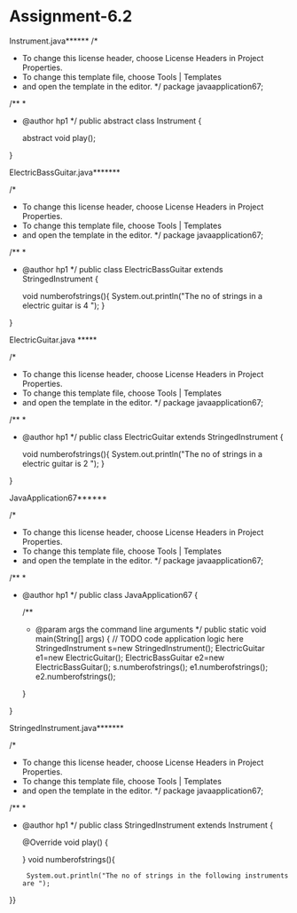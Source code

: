 # Assignment-6.2

Instrument.java******
/*
 * To change this license header, choose License Headers in Project Properties.
 * To change this template file, choose Tools | Templates
 * and open the template in the editor.
 */
package javaapplication67;

/**
 *
 * @author hp1
 */
public abstract class Instrument {
    
    abstract void play();
    
    
    
}


ElectricBassGuitar.java*******

/*
 * To change this license header, choose License Headers in Project Properties.
 * To change this template file, choose Tools | Templates
 * and open the template in the editor.
 */
package javaapplication67;

/**
 *
 * @author hp1
 */
public class ElectricBassGuitar extends StringedInstrument {
    
    
     void numberofstrings(){
        System.out.println("The no of strings in a electric guitar is 4 ");
    }
    
}


ElectricGuitar.java *****


/*
 * To change this license header, choose License Headers in Project Properties.
 * To change this template file, choose Tools | Templates
 * and open the template in the editor.
 */
package javaapplication67;

/**
 *
 * @author hp1
 */
public class ElectricGuitar extends StringedInstrument {
    
    void numberofstrings(){
        System.out.println("The no of strings in a electric guitar is 2 ");
    }
    
}


JavaApplication67******



/*
 * To change this license header, choose License Headers in Project Properties.
 * To change this template file, choose Tools | Templates
 * and open the template in the editor.
 */
package javaapplication67;

/**
 *
 * @author hp1
 */
public class JavaApplication67 {

    /**
     * @param args the command line arguments
     */
    public static void main(String[] args) {
        // TODO code application logic here
        StringedInstrument s=new StringedInstrument();
        ElectricGuitar e1=new ElectricGuitar();
        ElectricBassGuitar e2=new ElectricBassGuitar();
        s.numberofstrings();
        e1.numberofstrings();
        e2.numberofstrings();
        
        
    }
    
}


 StringedInstrument.java*******



/*
 * To change this license header, choose License Headers in Project Properties.
 * To change this template file, choose Tools | Templates
 * and open the template in the editor.
 */
package javaapplication67;

/**
 *
 * @author hp1
 */
public class StringedInstrument extends Instrument {

    @Override
    void play() {
        
    }
    void numberofstrings(){
    
        System.out.println("The no of strings in the following instruments are ");
        
}}



